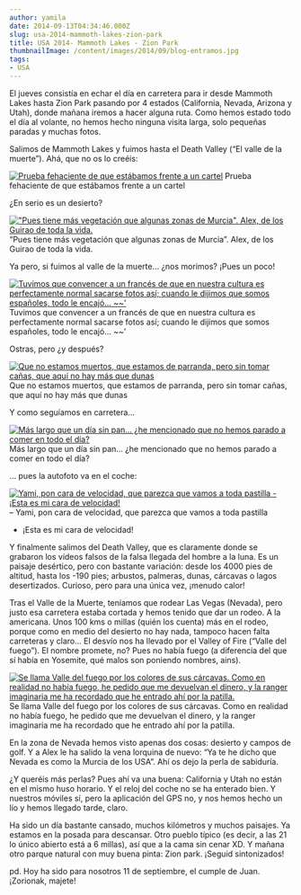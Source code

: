 ```yaml
---
author: yamila
date: 2014-09-13T04:34:46.000Z
slug: usa-2014-mammoth-lakes-zion-park
title: USA 2014- Mammoth Lakes - Zion Park
thumbnailImage: /content/images/2014/09/blog-entramos.jpg
tags:
- USA
---
```



El jueves consistía en echar el día en carretera para ir desde Mammoth Lakes hasta Zion Park pasando por 4 estados (California, Nevada, Arizona y Utah), donde mañana iremos a hacer alguna ruta. Como hemos estado todo el día al volante, no hemos hecho ninguna visita larga, solo pequeñas paradas y muchas fotos.

Salimos de Mammoth Lakes y fuimos hasta el Death Valley (“El valle de la muerte”). Ahá, que no os lo creéis:

[![Prueba fehaciente de que estábamos frente a un cartel](/content/images/2014/09/blog-entramos.jpg#small)](/content/images/2014/09/blog-entramos.jpg#full)
Prueba fehaciente de que estábamos frente a un cartel

¿En serio es un desierto?

[!["Pues tiene más vegetación que algunas zonas de Murcia". Alex, de los Guirao de toda la vida.](/content/images/2014/09/blog-murcia.jpg#small)](/content/images/2014/09/blog-murcia.jpg#full)“Pues tiene más vegetación que algunas zonas de Murcia”. Alex, de los Guirao de toda la vida.

Ya pero, si fuimos al valle de la muerte… ¿nos morimos? ¡Pues un poco!

[![Tuvimos que convencer a un francés de que en nuestra cultura es perfectamente normal sacarse fotos así; cuando le dijimos que somos españoles, todo le encajó... ~~'](/content/images/2014/09/blog-morimos.jpg#small)](/content/images/2014/09/blog-morimos.jpg#full)
Tuvimos que convencer a un francés de que en nuestra cultura es perfectamente normal sacarse fotos así; cuando le dijimos que somos españoles, todo le encajó… ~~’

Ostras, pero ¿y después?

[![Que no estamos muertos, que estamos de parranda, pero sin tomar cañas, que aquí no hay más que dunas](/content/images/2014/09/blog-de-parranda.jpg#small)](/content/images/2014/09/blog-de-parranda.jpg#full)
Que no estamos muertos, que estamos de parranda, pero sin tomar cañas, que aquí no hay más que dunas

Y como seguíamos en carretera…

[![Más largo que un día sin pan... ¿he mencionado que no hemos parado a comer en todo el día?](/content/images/2014/09/blog-carretera.jpg#small)](/content/images/2014/09/blog-carretera.jpg#full)
Más largo que un día sin pan… ¿he mencionado que no hemos parado a comer en todo el día?

… pues la autofoto va en el coche:

[![Yami, pon cara de velocidad, que parezca que vamos a toda pastilla  - ¡Esta es mi cara de velocidad!](/content/images/2014/09/blog-selfie.jpg#small)](/content/images/2014/09/blog-selfie.jpg#full)– Yami, pon cara de velocidad, que parezca que vamos a toda pastilla  
- ¡Esta es mi cara de velocidad!

Y finalmente salimos del Death Valley, que es claramente donde se grabaron los vídeos falsos de la falsa llegada del hombre a la luna. Es un paisaje desértico, pero con bastante variación: desde los 4000 pies de altitud, hasta los -190 pies; arbustos, palmeras, dunas, cárcavas o lagos desertizados. Curioso, pero para una única vez, ¡menudo calor!

Tras el Valle de la Muerte, teníamos que rodear Las Vegas (Nevada), pero justo esa carretera estaba cortada y hemos tenido que dar un rodeo. A la americana. Unos 100 kms o millas (quién los cuenta) más en el rodeo, porque como en medio del desierto no hay nada, tampoco hacen falta carreteras y claro… El desvío nos ha llevado por el Valley of Fire (“Valle del fuego”). El nombre promete, no? Pues no había fuego (a diferencia del que sí había en Yosemite, qué malos son poniendo nombres, ains).

[![Se llama Valle del fuego por los colores de sus cárcavas. Como en realidad no había fuego, he pedido que me devuelvan el dinero, y la ranger imaginaria me ha recordado que he entrado ahí por la patilla.](/content/images/2014/09/blog-valley-of-fire.jpg#small)](/content/images/2014/09/blog-valley-of-fire.jpg#full)
Se llama Valle del fuego por los colores de sus cárcavas. Como en realidad no había fuego, he pedido que me devuelvan el dinero, y la ranger imaginaria me ha recordado que he entrado ahí por la patilla.

En la zona de Nevada hemos visto apenas dos cosas: desierto y campos de golf. Y a Alex le ha salido la vena lorquina de nuevo: “Ya te he dicho que Nevada es como la Murcia de los USA”. Ahí os dejo la perla de sabiduría.

¿Y queréis más perlas? Pues ahí va una buena: California y Utah no están en el mismo huso horario. Y el reloj del coche no se ha enterado bien. Y nuestros móviles sí, pero la aplicación del GPS no, y nos hemos hecho un lío y hemos llegado tarde, claro.

Ha sido un día bastante cansado, muchos kilómetros y muchos paisajes. Ya estamos en la posada para descansar. Otro pueblo típico (es decir, a las 21 lo único abierto está a 6 millas), así que a la cama sin cenar XD. Y mañana otro parque natural con muy buena pinta: Zion park. ¡Seguid sintonizados!

pd. Hoy ha sido para nosotros 11 de septiembre, el cumple de Juan. ¡Zorionak, majete!


